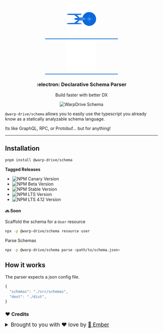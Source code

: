 <p align="center">
  <img
    class="project-logo"
    src="../../logos/NCC-1701-a-blue.svg#gh-light-mode-only"
    alt="WarpDrive"
    width="120px"
    title="WarpDrive" />
  <img
    class="project-logo"
    src="../../logos/NCC-1701-a.svg#gh-dark-mode-only"
    alt="WarpDrive"
    width="120px"
    title="WarpDrive" />
</p>

<h3 align="center">:electron: Declarative Schema Parser</h3>
<p align="center">Build faster with better DX</p>

<p align="center">
    <img
      src="./parse-usage.png"
      alt="WarpDrive Schema"
      width="400px"
      title="WarpDrive Schema" />
</p>

`@warp-drive/schema` allows you to easily use the typescript you already know as a statically analyzable schema language.

Its like GraphQL, RPC, or Protobuf... but for anything!

---

## Installation

```sh
pnpm install @warp-drive/schema
```

**Tagged Releases**

- ![NPM Canary Version](https://img.shields.io/npm/v/%40warp-drive/schema/canary?label=%40canary&color=FFBF00)
- ![NPM Beta Version](https://img.shields.io/npm/v/%40warp-drive/schema/beta?label=%40beta&color=ff00ff)
- ![NPM Stable Version](https://img.shields.io/npm/v/%40warp-drive/schema/latest?label=%40latest&color=90EE90)
- ![NPM LTS Version](https://img.shields.io/npm/v/%40warp-drive/schema/lts?label=%40lts&color=0096FF)
- ![NPM LTS 4.12 Version](https://img.shields.io/npm/v/%40warp-drive/schema/lts-4-12?label=%40lts-4-12&color=bbbbbb)

#### 🔜 Soon 

Scaffold the schema for a `User` resource

```sh
npx -p @warp-drive/schema resource user
```

Parse Schemas

```sh
npx -p @warp-drive/schema parse <path/to/schema.json>
```

## How it works

The parser expects a json config file.

```ts
{
  "schemas": "./src/schemas",
  "dest": "./dist",
}
```

### ♥️ Credits

 <details>
   <summary>Brought to you with ♥️ love by <a href="https://emberjs.com" title="EmberJS">🐹 Ember</a></summary>

  <style type="text/css">
    img.project-logo {
       padding: 0 5em 1em 5em;
       width: 100px;
       border-bottom: 2px solid #0969da;
       margin: 0 auto;
       display: block;
     }
    details > summary {
      font-size: 1.1rem;
      line-height: 1rem;
      margin-bottom: 1rem;
    }
    details {
      font-size: 1rem;
    }
    details > summary strong {
      display: inline-block;
      padding: .2rem 0;
      color: #000;
      border-bottom: 3px solid #0969da;
    }

    details > details {
      margin-left: 2rem;
    }
    details > details > summary {
      font-size: 1rem;
      line-height: 1rem;
      margin-bottom: 1rem;
    }
    details > details > summary strong {
      display: inline-block;
      padding: .2rem 0;
      color: #555;
      border-bottom: 2px solid #555;
    }
    details > details {
      font-size: .85rem;
    }

    @media (prefers-color-scheme: dark) {
      details > summary strong {
        color: #fff;
      }
    }
    @media (prefers-color-scheme: dark) {
      details > details > summary strong {
        color: #afaba0;
      border-bottom: 2px solid #afaba0;
      }
    }
  </style>
</details>
